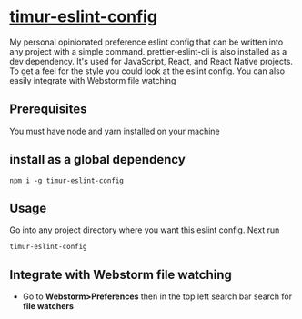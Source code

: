 # [timur-eslint-config](https://www.npmjs.com/package/timur-eslint-config)

My personal opinionated preference eslint config that can be written into any project with a simple command. prettier-eslint-cli is also installed as a dev dependency. It's used for JavaScript, React, and React Native projects. To get a feel for the style you could look at the eslint config. You can also easily integrate with Webstorm file watching


## Prerequisites

You must have node and yarn installed on your machine

## install as a global dependency

```
npm i -g timur-eslint-config
```

## Usage

Go into any project directory where you want this eslint config. Next run 
```
timur-eslint-config
```

## Integrate with Webstorm file watching

- Go to __Webstorm>Preferences__ then in the top left search bar search for __file watchers__
